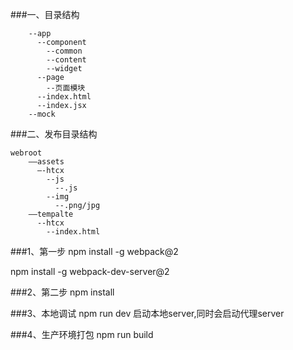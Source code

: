 ###一、目录结构
```
    --app
      --component
        --common
        --content
        --widget
      --page
        --页面模块
      --index.html
      --index.jsx
    --mock
```
 
###二、发布目录结构
```
webroot
    ——assets
      —-htcx
        --js
          --.js
        --img
          --.png/jpg
    ——tempalte 
      --htcx
        --index.html
```

###1、第一步
  npm install -g webpack@2
  
  npm install -g webpack-dev-server@2

###2、第二步
  npm install

###3、本地调试
  npm run dev 启动本地server,同时会启动代理server

###4、生产环境打包
  npm run build

